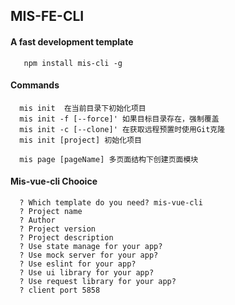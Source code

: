 ## MIS-FE-CLI 

#### A fast development template

```
   npm install mis-cli -g 

``` 

#### Commands 

```
  mis init  在当前目录下初始化项目
  mis init -f [--force]' 如果目标目录存在，强制覆盖
  mis init -c [--clone]' 在获取远程预置时使用Git克隆
  mis init [project] 初始化项目

  mis page [pageName] 多页面结构下创建页面模块
```

#### Mis-vue-cli Chooice
```
  ? Which template do you need? mis-vue-cli
  ? Project name
  ? Author
  ? Project version
  ? Project description 
  ? Use state manage for your app? 
  ? Use mock server for your app?
  ? Use eslint for your app?
  ? Use ui library for your app? 
  ? Use request library for your app? 
  ? client port 5858
```

